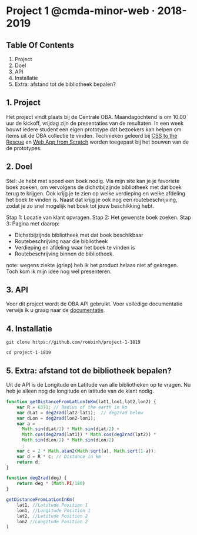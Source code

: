 # Project 1 @cmda-minor-web · 2018-2019

## Table Of Contents
1. Project
2. Doel
3. API
4. Installatie
5. Extra: afstand tot de bibliotheek bepalen?

## 1. Project
Het project vindt plaats bij de Centrale OBA. Maandagochtend is om 10.00 uur de kickoff, vrijdag zijn de presentaties van de resultaten. In een week bouwt iedere student een eigen prototype dat bezoekers kan helpen om items uit de OBA collectie te vinden. Technieken geleerd bij [CSS to the Rescue](https://github.com/cmda-minor-web/css-to-the-rescue-1819) en [Web App from Scratch](https://github.com/cmda-minor-web/web-app-from-scratch-1819) worden toegepast bij het bouwen van de de prototypes.

## 2. Doel
Stel: Je hebt met spoed een boek nodig. Via mijn site kan je je favoriete boek zoeken, om vervolgens de dichstbijzijnde bibliotheek met dat boek terug te krijgen. Ook krijg je te zien op welke verdieping en welke afdeling het boek te vinden is. Naast dat krijg je ook nog een routebeschrijving, zodat je zo snel mogelijk het boek tot jouw beschikking hebt.

Stap 1: Locatie van klant opvragen.
Stap 2: Het gewenste boek zoeken.
Stap 3: Pagina met daarop: 
+ Dichstbijzijnde bibliotheek met dat boek beschikbaar
+ Routebeschrijving naar die bibliotheek
+ Verdieping en afdeling waar het boek te vinden is
+ Routebeschrijving binnen de bibliotheek.

note: wegens ziekte (griep) heb ik het product helaas niet af gekregen. Toch kom ik mijn idee nog wel presenteren.

## 3. API
Voor dit project wordt de OBA API gebruikt. Voor volledige documentatie verwijs ik u graag naar de [documentatie](https://zoeken.oba.nl/api/v1/).

## 4. Installatie
```
git clone https://github.com/roobinh/project-1-1819

cd project-1-1819
```

## 5. Extra: afstand tot de bibliotheek bepalen?
Uit de API is de Longitude en Latitude van alle bibliotheken op te vragen. Nu heb je alleen nog de longitude en latitude van de klant nodig.

``` javascript
function getDistanceFromLatLonInKm(lat1,lon1,lat2,lon2) {
    var R = 6371; // Radius of the earth in km
    var dLat = deg2rad(lat2-lat1);  // deg2rad below
    var dLon = deg2rad(lon2-lon1); 
    var a = 
      Math.sin(dLat/2) * Math.sin(dLat/2) +
      Math.cos(deg2rad(lat1)) * Math.cos(deg2rad(lat2)) * 
      Math.sin(dLon/2) * Math.sin(dLon/2)
      ; 
    var c = 2 * Math.atan2(Math.sqrt(a), Math.sqrt(1-a)); 
    var d = R * c; // Distance in km
    return d;
}

function deg2rad(deg) {
    return deg * (Math.PI/180)
}

getDistanceFromLatLonInKm(
    lat1, //Latitude Position 1
    lon1, //Longitude Position 1
    lat2, //Latitude Position 2
    lon2 //Longitude Position 2
)
```

